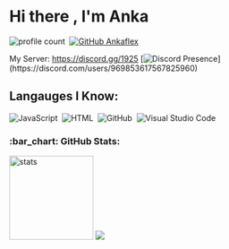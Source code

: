 # Hi there , I'm Anka
![profile count](https://komarev.com/ghpvc/?username=Ankaonurhan&color=8b72ff)&nbsp;
[![GitHub Ankaflex](https://img.shields.io/badge/@ankaonurhan-8b72ff?style=flat&logo=Instagram&logoColor=white)](https://github.com/ankaflex)&nbsp;
<a href="https://www.instagram.com/ankaonurhan"><img src=""/></a> &nbsp;

My Server: https://discord.gg/1925
[![Discord Presence](https://lanyard.cnrad.dev/api/969853617567825960?theme=light&bg=809ecf&animated=false&hideDiscrim=true&borderRadius=30px&idleMessage=Probably%20doing%20something%20else...)](https://discord.com/users/969853617567825960)
## Langauges I Know:
![JavaScript](https://img.shields.io/badge/-JavaScript-05122A?style=flat&logo=javascript)&nbsp;
![HTML](https://img.shields.io/badge/-HTML-05122A?style=flat&logo=HTML5)&nbsp;
![GitHub](https://img.shields.io/badge/-GitHub-05122A?style=flat&logo=github)&nbsp;
![Visual Studio Code](https://img.shields.io/badge/-Visual%20Studio%20Code-05122A?style=flat&logo=visual-studio-code&logoColor=007ACC)&nbsp;
<h3 align="left">:bar_chart: GitHub Stats:</h3>
<p align="left">
   <img src="https://github-readme-stats.vercel.app/api?username=ankaflex&count_private=true&show_icons=true&theme=dark&hide_border=true" width="%100" height="150px" alt="stats" />
<img src="https://github-profile-trophy.vercel.app/?username=ankaflex&theme=radical" />
</p>
